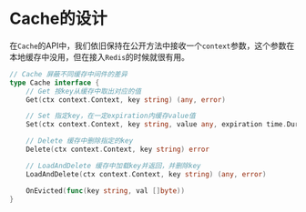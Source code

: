 # Cache的设计
在`Cache`的API中，我们依旧保持在公开方法中接收一个`context`参数，这个参数在本地缓存中没用，但在接入`Redis`的时候就很有用。
```go
// Cache 屏蔽不同缓存中间件的差异
type Cache interface {
	// Get 按key从缓存中取出对应的值
	Get(ctx context.Context, key string) (any, error)

	// Set 指定key，在一定expiration内缓存value值
	Set(ctx context.Context, key string, value any, expiration time.Duration) error

	// Delete 缓存中删除指定的key
	Delete(ctx context.Context, key string) error

	// LoadAndDelete 缓存中加载key并返回，并删除key
	LoadAndDelete(ctx context.Context, key string) (any, error)

	OnEvicted(func(key string, val []byte))
}
```
